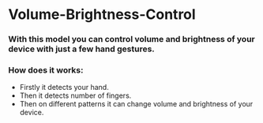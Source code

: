 # Volume-Brightness-Control

### With this model you can control volume and brightness of your device with just a few hand gestures.

### How does it works:
* Firstly it detects your hand.
* Then it detects number of fingers.
* Then on different patterns it can change volume and brightness of your device.
